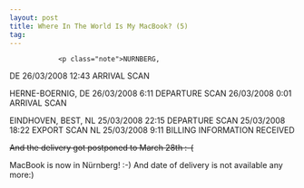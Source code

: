 ```yaml
---
layout: post
title: Where In The World Is My MacBook? (5)
tag: 
---
```



                <p class="note">NURNBERG,
DE 26/03/2008 12:43 ARRIVAL SCAN

<p class="note"> HERNE-BOERNIG,
DE  26/03/2008  6:11    DEPARTURE SCAN
26/03/2008  0:01    ARRIVAL SCAN

<p class="note">EINDHOVEN, BEST,
NL  25/03/2008  22:15   DEPARTURE SCAN
25/03/2008  18:22   EXPORT SCAN
NL  25/03/2008  9:11    BILLING INFORMATION RECEIVED

<strike>And the delivery got postponed to March 28th :-(</strike>

MacBook is now in Nürnberg! :-)  And date of delivery is not available any more:)
            
